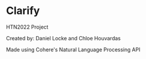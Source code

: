 # Clarify
HTN2022 Project

Created by: Daniel Locke and Chloe Houvardas

Made using Cohere's Natural Language Processing API
